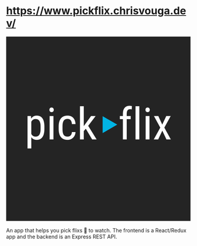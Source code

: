 # https://www.pickflix.chrisvouga.dev/

![icon](frontend/public/assets/pickflix-logo.png)

An app that helps you pick flixs 🍿 to watch.
The frontend is a React/Redux app and the backend is an Express REST API.

